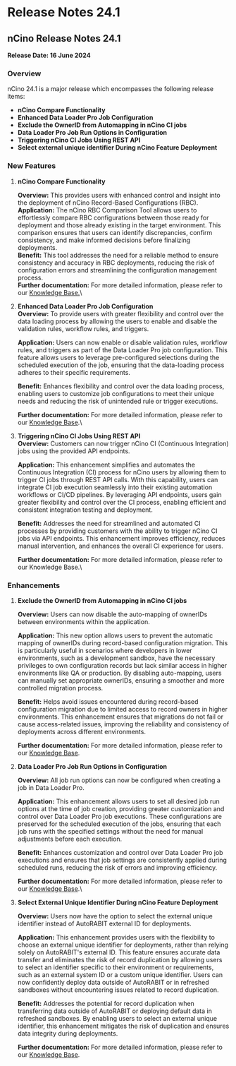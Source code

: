 # Release Notes 24.1

## nCino Release Notes 24.1

**Release Date: 16 June 2024**

### Overview

nCino 24.1 is a major release which encompasses the following release items:&#x20;

* **nCino Compare Functionality**
* **Enhanced Data Loader Pro Job Configuration** &#x20;
* **Exclude the OwnerID from Automapping in nCino CI jobs**&#x20;
* **Data Loader Pro Job Run Options in Configuration**
* **Triggering nCino CI Jobs Using REST API**
* **Select external unique identifier During nCino Feature Deployment**

### **New Features**

1.  **nCino Compare Functionality**

    **Overview:** This provides users with enhanced control and insight into the deployment of nCino Record-Based Configurations (RBC). \
    **Application:** The nCino RBC Comparison Tool allows users to effortlessly compare RBC configurations between those ready for deployment and those already existing in the target environment. This comparison ensures that users can identify discrepancies, confirm consistency, and make informed decisions before finalizing deployments. \
    **Benefit:** This tool addresses the need for a reliable method to ensure consistency and accuracy in RBC deployments, reducing the risk of configuration errors and streamlining the configuration management process.\
    **Further documentation:** For more detailed information, please refer to our [Knowledge Base.](../../../product-guides/arm/arm-features/ncino/ncino-compare.md)\

2.  **Enhanced Data Loader Pro Job Configuration**\
    **Overview:** To provide users with greater flexibility and control over the data loading process by allowing the users to enable and disable the validation rules, workflow rules, and triggers.

    **Application:** Users can now enable or disable validation rules, workflow rules, and triggers as part of the Data Loader Pro job configuration. This feature allows users to leverage pre-configured selections during the scheduled execution of the job, ensuring that the data-loading process adheres to their specific requirements.

    **Benefit:** Enhances flexibility and control over the data loading process, enabling users to customize job configurations to meet their unique needs and reducing the risk of unintended rule or trigger executions.

    **Further documentation:** For more detailed information, please refer to our [Knowledge Base](../../../product-guides/arm/arm-features/dataloader/dataloader-configuration.md).\

3.  **Triggering nCino CI Jobs Using REST API**\
    **Overview:** Customers can now trigger nCino CI (Continuous Integration) jobs using the provided API endpoints.

    **Application:** This enhancement simplifies and automates the Continuous Integration (CI) process for nCino users by allowing them to trigger CI jobs through REST API calls. With this capability, users can integrate CI job execution seamlessly into their existing automation workflows or CI/CD pipelines. By leveraging API endpoints, users gain greater flexibility and control over the CI process, enabling efficient and consistent integration testing and deployment.

    **Benefit:** Addresses the need for streamlined and automated CI processes by providing customers with the ability to trigger nCino CI jobs via API endpoints. This enhancement improves efficiency, reduces manual intervention, and enhances the overall CI experience for users.

    **Further documentation:** For more detailed information, please refer to our Knowledge Base.\


### Enhancements

1.  **Exclude the OwnerID from Automapping in nCino CI jobs**

    **Overview:** Users can now disable the auto-mapping of ownerIDs between environments within the application.

    **Application:** This new option allows users to prevent the automatic mapping of ownerIDs during record-based configuration migration. This is particularly useful in scenarios where developers in lower environments, such as a development sandbox, have the necessary privileges to own configuration records but lack similar access in higher environments like QA or production. By disabling auto-mapping, users can manually set appropriate ownerIDs, ensuring a smoother and more controlled migration process.

    **Benefit:** Helps avoid issues encountered during record-based configuration migration due to limited access to record owners in higher environments. This enhancement ensures that migrations do not fail or cause access-related issues, improving the reliability and consistency of deployments across different environments.

    **Further documentation:** For more detailed information, please refer to our [Knowledge Base](../../../product-guides/arm/arm-features/ncino/ncino-rbc-deployment-rollback/exclude-the-ownerid-from-automapping-in-ncino-ci-jobs.md). \
    &#x20;
2.  **Data Loader Pro Job Run Options in Configuration**

    **Overview:** All job run options can now be configured when creating a job in Data Loader Pro.

    **Application:** This enhancement allows users to set all desired job run options at the time of job creation, providing greater customization and control over Data Loader Pro job executions. These configurations are preserved for the scheduled execution of the jobs, ensuring that each job runs with the specified settings without the need for manual adjustments before each execution.

    **Benefit:** Enhances customization and control over Data Loader Pro job executions and ensures that job settings are consistently applied during scheduled runs, reducing the risk of errors and improving efficiency.

    **Further documentation:** For more detailed information, please refer to our [Knowledge Base](../../../product-guides/arm/arm-features/dataloader/dataloader-configuration.md).\

3.  **Select External Unique Identifier During nCino Feature Deployment**

    **Overview:** Users now have the option to select the external unique identifier instead of AutoRABIT external ID for deployments.

    **Application:** This enhancement provides users with the flexibility to choose an external unique identifier for deployments, rather than relying solely on AutoRABIT's external ID. This feature ensures accurate data transfer and eliminates the risk of record duplication by allowing users to select an identifier specific to their environment or requirements, such as an external system ID or a custom unique identifier. Users can now confidently deploy data outside of AutoRABIT or in refreshed sandboxes without encountering issues related to record duplication.

    **Benefit:** Addresses the potential for record duplication when transferring data outside of AutoRABIT or deploying default data in refreshed sandboxes. By enabling users to select an external unique identifier, this enhancement mitigates the risk of duplication and ensures data integrity during deployments.

    **Further documentation:** For more detailed information, please refer to our [Knowledge Base](../../../product-guides/arm/arm-features/ncino/feature-deployment/external-unique-id-validation/select-external-unique-id.md).

